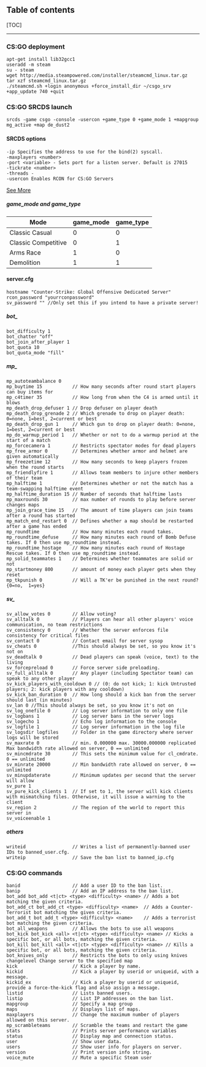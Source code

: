 ## Table of contents

[TOC]

****************************************

### CS:GO deployment
    apt-get install lib32gcc1
    useradd -m steam
    su - steam
    wget http://media.steampowered.com/installer/steamcmd_linux.tar.gz
    tar xzf steamcmd_linux.tar.gz
    ./steamcmd.sh +login anonymous +force_install_dir ~/csgo_srv +app_update 740 +quit
    
### CS:GO SRCDS launch
    srcds -game csgo -console -usercon +game_type 0 +game_mode 1 +mapgroup mg_active +map de_dust2 
#### SRCDS options
    -ip Specifies the address to use for the bind(2) syscall.
    -maxplayers <number>
    -port <variable> - Sets port for a listen server. Default is 27015
    -tickrate <number>
    -threads -
    -usercon Enables RCON for CS:GO Servers
[See More](https://developer.valvesoftware.com/wiki/Command_Line_Options#Source_Dedicated_Server)
##### game_mode and game_type
| Mode                | game_mode | game_type |
|---------------------|-----------|-----------|
| Classic Casual      |     0     |     0     |
| Classic Competitive |     0     |     1     |
| Arms Race           |     1     |     0     |
| Demolition          |     1     |     1     |
#### server.cfg
    hostname "Counter-Strike: Global Offensive Dedicated Server"
    rcon_password "yourrconpassword"
    sv_password "" //Only set this if you intend to have a private server!
##### bot_
    bot_difficulty 1
    bot_chatter "off"
    bot_join_after_player 1
    bot_quota 10
    bot_quota_mode "fill"
##### mp_
    mp_autoteambalance 0
    mp_buytime 15           // How many seconds after round start players can buy items for
    mp_c4timer 35           // How long from when the C4 is armed until it blows
    mp_death_drop_defuser 1 // Drop defuser on player death
    mp_death_drop_grenade 2 // Which grenade to drop on player death: 0=none, 1=best, 2=current or best
    mp_death_drop_gun 1     // Which gun to drop on player death: 0=none, 1=best, 2=current or best
    mp_do_warmup_period 1   // Whether or not to do a warmup period at the start of a match
    mp_forcecamera 1        // Restricts spectator modes for dead players
    mp_free_armor 0         // Determines whether armor and helmet are given automatically
    mp_freezetime 12        // How many seconds to keep players frozen when the round starts
    mp_friendlyfire 1       // Allows team members to injure other members of their team
    mp_halftime 1           // Determines whether or not the match has a team-swapping halftime event
    mp_halftime_duration 15 // Number of seconds that halftime lasts
    mp_maxrounds 30         // max number of rounds to play before server changes maps
    mp_join_grace_time 15   // The amount of time players can join teams after a round has started
    mp_match_end_restart 0  // Defines whether a map should be restarted after a game has ended
    mp_roundtime            // How many minutes each round takes.
    mp_roundtime_defuse     // How many minutes each round of Bomb Defuse takes. If 0 then use mp_roundtime instead.
    mp_roundtime_hostage    // How many minutes each round of Hostage Rescue takes. If 0 then use mp_roundtime instead.
    mp_solid_teammates 1 	// Determines whether teammates are solid or not
    mp_startmoney 800       // amount of money each player gets when they reset
    mp_tkpunish 0           // Will a TK'er be punished in the next round?  {0=no,  1=yes}
##### sv_
    sv_allow_votes 0        // Allow voting?
    sv_alltalk 0            // Players can hear all other players' voice communication, no team restrictions
    sv_consistency 0        // Whether the server enforces file consistency for critical files
    sv_contact 0			// Contact email for server sysop
    sv_cheats 0             //This should always be set, so you know it's not on
    sv_deadtalk 0			// Dead players can speak (voice, text) to the living
    sv_forcepreload 0		// Force server side preloading.
    sv_full_alltalk 0		// Any player (including Spectator team) can speak to any other player
    sv_kick_players_with_cooldown 0 // (0: do not kick; 1: kick Untrusted players; 2: kick players with any cooldown)
    sv_kick_ban_duration 0  // How long should a kick ban from the server should last (in minutes)
    sv_lan 0 //This should always be set, so you know it's not on
    sv_log_onefile 0		// Log server information to only one file
    sv_logbans 1			// Log server bans in the server logs
    sv_logecho 1			// Echo log information to the console
    sv_logfile 1			// Log server information in the log file
    sv_logsdir logfiles     // Folder in the game directory where server logs will be stored
    sv_maxrate 0			// min. 0.000000 max. 30000.000000 replicated  Max bandwidth rate allowed on server, 0 == unlimited
    sv_mincmdrate 30		// This sets the minimum value for cl_cmdrate. 0 == unlimited
    sv_minrate 20000		// Min bandwidth rate allowed on server, 0 == unlimited
    sv_minupdaterate        // Minimum updates per second that the server will allow
    sv_pure 1
    sv_pure_kick_clients 1  // If set to 1, the server will kick clients with mismatching files. Otherwise, it will issue a warning to the client
    sv_region 2             // The region of the world to report this server in
    sv_voiceenable 1
##### others    
    writeid                 // Writes a list of permanently-banned user IDs to banned_user.cfg.
    writeip                 // Save the ban list to banned_ip.cfg

### CS:GO commands
    banid                   // Add a user ID to the ban list.
    banip                   // Add an IP address to the ban list.
    bot_add bot_add <t|ct> <type> <difficulty> <name> // Adds a bot matching the given criteria.
    bot_add_ct bot_add_ct <type> <difficulty> <name>  // Adds a Counter-Terrorist bot matching the given criteria.
    bot_add_t bot_add_t <type> <difficulty> <name>    // Adds a terrorist bot matching the given criteria.
    bot_all_weapons         // Allows the bots to use all weapons
    bot_kick bot_kick <all> <t|ct> <type> <difficulty> <name> // Kicks a specific bot, or all bots, matching the given criteria.
    bot_kill bot_kill <all> <t|ct> <type> <difficulty> <name> // Kills a specific bot, or all bots, matching the given criteria.
    bot_knives_only         // Restricts the bots to only using knives
    changelevel Change server to the specified map
    kick                    // Kick a player by name.
    kickid                  // Kick a player by userid or uniqueid, with a message.
    kickid_ex               // Kick a player by userid or uniqueid, provide a force-the-kick flag and also assign a message.
    listid                  // Lists banned users.
    listip                  // List IP addresses on the ban list.
    mapgroup                // Specify a map group
    maps                    // Displays list of maps.
    maxplayers              // Change the maximum number of players allowed on this server.
    mp_scrambleteams        // Scramble the teams and restart the game
    stats                   // Prints server performance variables
    status                  // Display map and connection status.
    user                    // Show user data.
    users                   // Show user info for players on server.
    version                 // Print version info string.
    voice_mute              // Mute a specific Steam user